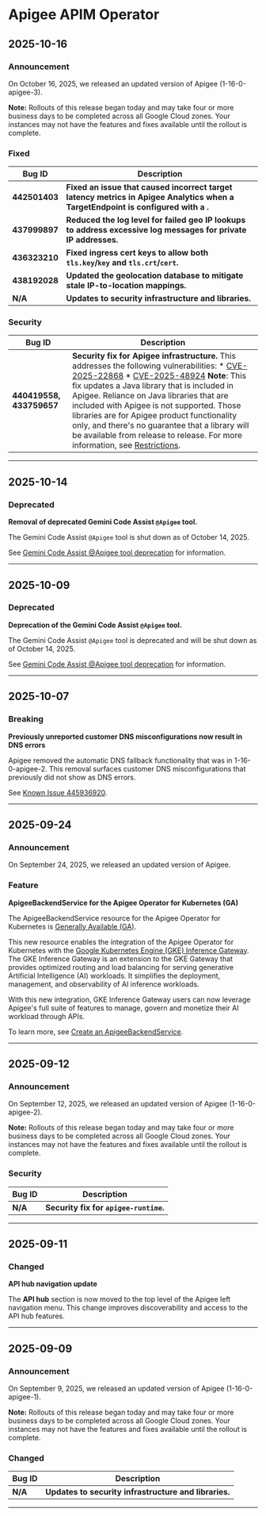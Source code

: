 # Apigee APIM Operator

## 2025-10-16

### Announcement

On October 16, 2025, we released an updated version of Apigee (1-16-0-apigee-3).

**Note:** Rollouts of this release began today and may take four or more business days to be completed across all Google Cloud zones. Your instances may not have the features and fixes available until the rollout is complete.

### Fixed

| Bug ID | Description |
| --- | --- |
| **442501403** | **Fixed an issue that caused incorrect target latency metrics in Apigee Analytics when a TargetEndpoint is configured with a <LoadBalancer>.** |
| **437999897** | **Reduced the log level for failed geo IP lookups to address excessive log messages for private IP addresses.** |
| **436323210** | **Fixed ingress cert keys to allow both `tls.key`/`key` and `tls.crt`/`cert`.** |
| **438192028** | **Updated the geolocation database to mitigate stale IP-to-location mappings.** |
| **N/A** | **Updates to security infrastructure and libraries.** |

### Security

| Bug ID | Description |
| --- | --- |
| **440419558, 433759657** | **Security fix for Apigee infrastructure.** This addresses the following vulnerabilities:   * [CVE-2025-22868](https://nvd.nist.gov/vuln/detail/CVE-2025-22868) * [CVE-2025-48924](https://nvd.nist.gov/vuln/detail/CVE-2025-48924) **Note**: This fix updates a Java library that is included in Apigee. Reliance on Java libraries that are included with Apigee is not supported. Those libraries are for Apigee product functionality only, and there's no guarantee that a library will be available from release to release. For more information, see [Restrictions](https://docs.cloud.google.com/apigee/docs/api-platform/reference/policies/java-callout-policy#Restrictions). |

---
## 2025-10-14

### Deprecated

**Removal of deprecated Gemini Code Assist `@Apigee` tool.**

The Gemini Code Assist `@Apigee` tool is shut down as of October 14, 2025.

See [Gemini Code Assist @Apigee tool deprecation](https://docs.cloud.google.com/apigee/docs/deprecations/apigee-tool) for information.

---
## 2025-10-09

### Deprecated

**Deprecation of the Gemini Code Assist `@Apigee` tool.**

The Gemini Code Assist `@Apigee` tool is deprecated and will be shut down as of October 14, 2025.

See [Gemini Code Assist @Apigee tool deprecation](https://docs.cloud.google.com/apigee/docs/deprecations/apigee-tool) for information.

---
## 2025-10-07

### Breaking

**Previously unreported customer DNS misconfigurations now result in DNS errors**

Apigee removed the automatic DNS fallback functionality that was in 1-16-0-apigee-2. This removal surfaces customer DNS misconfigurations that previously did not show as DNS errors.

See [Known Issue 445936920](https://docs.cloud.google.com/apigee/docs/release/known-issues#445936920).

---
## 2025-09-24

### Announcement

On September 24, 2025, we released an updated version of Apigee.

### Feature

**ApigeeBackendService for the Apigee Operator for Kubernetes (GA)**

The ApigeeBackendService resource for the Apigee Operator for Kubernetes is [Generally Available (GA)](https://cloud.google.com/products#product-launch-stages).

This new resource enables the integration of the Apigee Operator for Kubernetes with the [Google Kubernetes Engine (GKE) Inference Gateway](https://cloud.google.com/kubernetes-engine/docs/concepts/about-gke-inference-gateway). The GKE Inference Gateway is an extension to the GKE Gateway that provides optimized routing and load balancing for serving generative Artificial Intelligence (AI) workloads. It simplifies the deployment, management, and observability of AI inference workloads.

With this new integration, GKE Inference Gateway users can now leverage Apigee's full suite of features to manage, govern and monetize their AI workload through APIs.

To learn more, see [Create an ApigeeBackendService](https://cloud.google.com/apigee/docs/api-platform/apigee-kubernetes/apigee-apim-operator-apigeebackendservice).

---
## 2025-09-12

### Announcement

On September 12, 2025, we released an updated version of Apigee (1-16-0-apigee-2).

**Note:** Rollouts of this release began today and may take four or more business days to be completed across all Google Cloud zones. Your instances may not have the features and fixes available until the rollout is complete.

### Security

| Bug ID | Description |
| --- | --- |
| **N/A** | **Security fix for `apigee-runtime`.** |

---
## 2025-09-11

### Changed

**API hub navigation update**

The **API hub** section is now moved to the top level of the Apigee left navigation menu. This change improves discoverability and access to the API hub features.

---
## 2025-09-09

### Announcement

On September 9, 2025, we released an updated version of Apigee (1-16-0-apigee-1).

**Note:** Rollouts of this release began today and may take four or more business days to be completed across all Google Cloud zones. Your instances may not have the features and fixes available until the rollout is complete.

### Changed

| Bug ID | Description |
| --- | --- |
| **N/A** | **Updates to security infrastructure and libraries.** |

---
